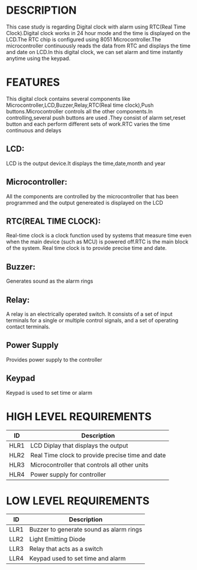 # DESCRIPTION

This case study is regarding Digital clock with alarm using RTC(Real Time Clock).Digital clock works in 24 hour mode and the time is displayed on the LCD.The RTC chip is configured using 8051 Microcontroller.The microcontroller continuously reads the data from RTC and displays the time and date on LCD.In this digital clock, we can set alarm and time instantly anytime using the keypad.

# FEATURES

This digital clock contains several components like Microcontroller,LCD,Buzzer,Relay,RTC(Real time clock),Push buttons.Microcontroller controls all the other components.In controlling,several push buttons are used .They consist of alarm set,reset button and each perform different sets of work.RTC varies the time continuous and delays
## LCD: 
LCD is the output device.It displays the time,date,month and year
## Microcontroller:
All the components are controlled by the microcontroller that has been programmed and the output genereated is displayed on the LCD
## RTC(REAL TIME CLOCK):
Real-time clock is a clock function used by systems that measure time even when the main device (such as MCU) is powered off.RTC is the main block of the system. Real time clock is to provide precise time and date.
## Buzzer:
Generates sound as the alarm rings
## Relay:
A relay is an electrically operated switch. It consists of a set of input terminals for a single or multiple control signals, and a set of operating contact terminals.
## Power Supply
Provides power supply to the controller
## Keypad
Keypad is used to set time or alarm

# HIGH LEVEL REQUIREMENTS
| ID  |  Description                                      |  
| ----|  -----------------------------------------        |
| HLR1| LCD Diplay that displays the output               | 
| HLR2| Real Time clock to provide precise time and date  | 
| HLR3| Microcontroller that controls all other units     | 
| HLR4| Power supply for controller                       | 


# LOW LEVEL REQUIREMENTS
| ID  |  Description                                      |  
| ----|  -----------------------------------------        |
| LLR1| Buzzer to generate sound as alarm rings           | 
| LLR2| Light Emitting Diode                              | 
| LLR3| Relay that acts as a switch                       |   
| LLR4| Keypad used to set time and alarm                 |  

